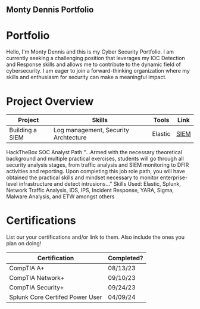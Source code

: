 ## Monty Dennis Portfolio

# Portfolio

Hello, I'm Monty Dennis and this is my Cyber Security Portfolio. I am currently seeking a challenging position that leverages my IOC Detection and Response skills and allows me to contribute to the dynamic field of cybersecurity. I am eager to join a forward-thinking organization where my skills and enthusiasm for security can make a meaningful impact.


# Project Overview 
|     Project     |                 Skills                |     Tools       |      Link       |
| --------------- | ------------------------------------- | --------------- | --------------- |
| Building a SIEM | Log management, Security Archtecture  | Elastic |  <a href="[https://google.com]https://github.com/iMentorYT/SIEM/tree/main">SIEM</a>   |

  HackTheBox
    SOC Analyst Path
  "...Armed with the necessary theoretical background and multiple practical exercises, students will go through all security analysis stages, from traffic analysis and SIEM monitoring to DFIR activities and reporting. Upon completing this job role path, you will have obtained the practical skills and mindset necessary to monitor enterprise-level infrastructure and detect intrusions..."
  Skills Used: Elastic, Splunk, Network Traffic Analysis, IDS, IPS, Incident Response, YARA, Sigma,
               Malware Analysis, and ETW amongst others

# Certifications 
List our your certifications and/or link to them. Also include the ones you plan on doing!

|     Certification               |               Completed?               |
| ------------------------------  | -------------------------------------- | 
| CompTIA A+                      |                08/13/23                | 
| CompTIA Network+                |                09/10/23                |
| CompTIA Security+               |                09/24/23                |
| Splunk Core Certifed Power User |                04/09/24                |

